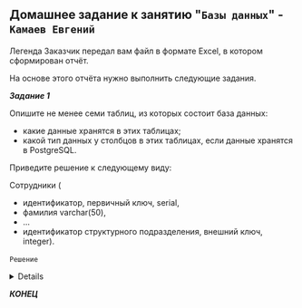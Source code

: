 ## Домашнее задание к занятию "`Базы данных`" - `Камаев Евгений`

Легенда
Заказчик передал вам файл в формате Excel, в котором сформирован отчёт.

На основе этого отчёта нужно выполнить следующие задания.

***Задание 1***

Опишите не менее семи таблиц, из которых состоит база данных:
* какие данные хранятся в этих таблицах;
* какой тип данных у столбцов в этих таблицах, если данные хранятся в PostgreSQL.

Приведите решение к следующему виду:

Сотрудники (
* идентификатор, первичный ключ, serial,
* фамилия varchar(50),
* ...
* идентификатор структурного подразделения, внешний ключ, integer).


`Решение`

<details>
   
![Screnshot](https://github.com/7Evgen7/Netology/blob/main/JPG/12_02_SDBSQL/12_02_1_1.jpg)
   
</details>

***КОНЕЦ***
